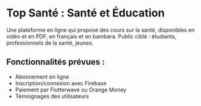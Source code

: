 
# Top Santé : Santé et Éducation

Une plateforme en ligne qui propose des cours sur la santé, disponibles en vidéo et en PDF, en français et en bambara.
Public ciblé : étudiants, professionnels de la santé, jeunes.

## Fonctionnalités prévues :
- Abonnement en ligne
- Inscription/connexion avec Firebase
- Paiement par Flutterwave ou Orange Money
- Témoignages des utilisateurs
